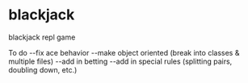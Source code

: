 # blackjack
blackjack repl game

To do
--fix ace behavior
--make object oriented (break into classes & multiple files)
--add in betting
--add in special rules (splitting pairs, doubling down, etc.)
